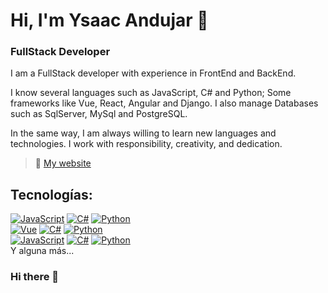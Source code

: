 # Hi, I'm Ysaac Andujar 👋
### FullStack Developer
I am a FullStack developer with experience in FrontEnd and BackEnd.

I know several languages such as JavaScript, C# and Python; Some frameworks like Vue, React, Angular and Django. I also manage Databases such as SqlServer, MySql and PostgreSQL.

In the same way, I am always willing to learn new languages and technologies. I work with responsibility, creativity, and dedication.

> 👥 [My website](https://yandujar.netlify.app/)

## Tecnologías:
[![JavaScript](https://img.shields.io/badge/JavaScript-F7DF1E?style=for-the-badge&logo=javascript&logoColor=white&labelColor=101010)]()
[![C#](https://img.shields.io/badge/CSharp-8A2BE2?style=for-the-badge&logo=CSharp&logoColor=white&labelColor=101010)]()
[![Python](https://img.shields.io/badge/Python-yellow?style=for-the-badge&logo=python&logoColor=white&labelColor=101010)]()
</br>
[![Vue](https://img.shields.io/badge/vuejs-4FC08D?style=for-the-badge&logo=vue.js&logoColor=white&labelColor=101010)]()
[![C#](https://img.shields.io/badge/CSharp-8A2BE2?style=for-the-badge&logo=CSharp&logoColor=white&labelColor=101010)]()
[![Python](https://img.shields.io/badge/Python-yellow?style=for-the-badge&logo=python&logoColor=white&labelColor=101010)]()
</br>
[![JavaScript](https://img.shields.io/badge/JavaScript-F7DF1E?style=for-the-badge&logo=javascript&logoColor=white&labelColor=101010)]()
[![C#](https://img.shields.io/badge/CSharp-8A2BE2?style=for-the-badge&logo=CSharp&logoColor=white&labelColor=101010)]()
[![Python](https://img.shields.io/badge/Python-yellow?style=for-the-badge&logo=python&logoColor=white&labelColor=101010)]()
</br>
Y alguna más...
### Hi there 👋

<!--
**YsaacAndujar/YsaacAndujar** is a ✨ _special_ ✨ repository because its `README.md` (this file) appears on your GitHub profile.

Here are some ideas to get you started:

- 🔭 I’m currently working on ...
- 🌱 I’m currently learning ...
- 👯 I’m looking to collaborate on ...
- 🤔 I’m looking for help with ...
- 💬 Ask me about ...
- 📫 How to reach me: ...
- 😄 Pronouns: ...
- ⚡ Fun fact: ...
-->
